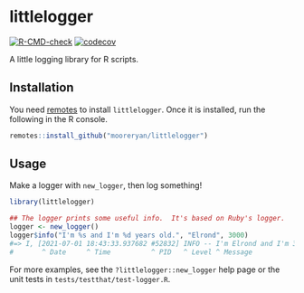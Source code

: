 # littlelogger

[![R-CMD-check](https://github.com/mooreryan/littlelogger/workflows/R-CMD-check/badge.svg)](https://github.com/mooreryan/littlelogger/actions) [![codecov](https://codecov.io/gh/mooreryan/littlelogger/branch/main/graph/badge.svg?token=RSGYTC86IK)](https://codecov.io/gh/mooreryan/littlelogger)

A little logging library for R scripts.

## Installation

You need [remotes](https://github.com/r-lib/remotes) to install `littlelogger`. Once it is installed, run the following in the R console.

```r
remotes::install_github("mooreryan/littlelogger")
```

## Usage

Make a logger with `new_logger`, then log something!

```r
library(littlelogger)

## The logger prints some useful info.  It's based on Ruby's logger.
logger <- new_logger()
logger$info("I'm %s and I'm %d years old.", "Elrond", 3000)
#=> I, [2021-07-01 18:43:33.937682 #52832] INFO -- I'm Elrond and I'm 3000 years old.
#       ^ Date     ^ Time          ^ PID   ^ Level ^ Message
```

For more examples, see the `?littlelogger::new_logger` help page or the unit tests in `tests/testthat/test-logger.R`.
